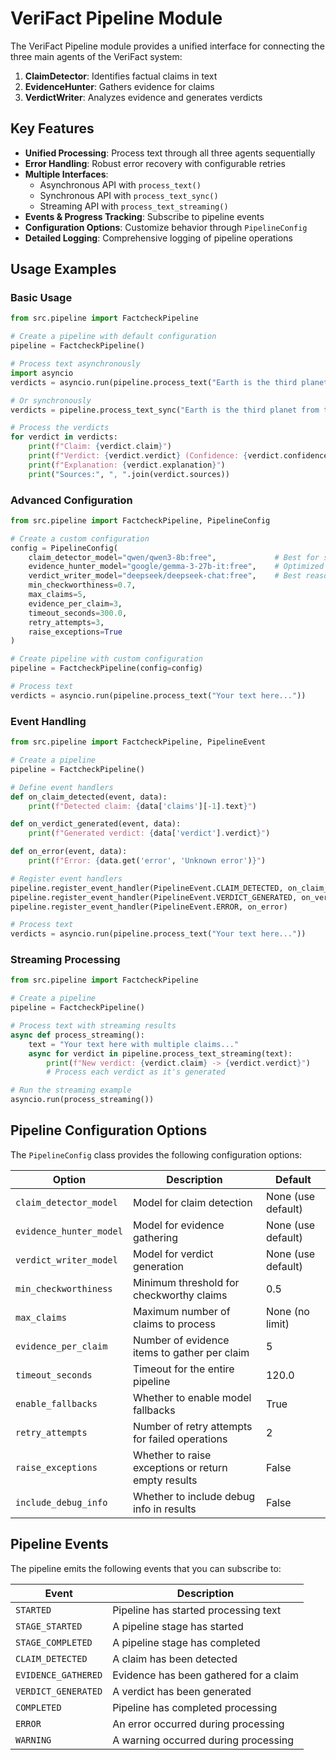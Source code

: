 # VeriFact Pipeline Module

The VeriFact Pipeline module provides a unified interface for connecting the three main agents of the VeriFact system:

1. **ClaimDetector**: Identifies factual claims in text
2. **EvidenceHunter**: Gathers evidence for claims
3. **VerdictWriter**: Analyzes evidence and generates verdicts

## Key Features

- **Unified Processing**: Process text through all three agents sequentially
- **Error Handling**: Robust error recovery with configurable retries
- **Multiple Interfaces**:
  - Asynchronous API with `process_text()`
  - Synchronous API with `process_text_sync()`
  - Streaming API with `process_text_streaming()`
- **Events & Progress Tracking**: Subscribe to pipeline events
- **Configuration Options**: Customize behavior through `PipelineConfig`
- **Detailed Logging**: Comprehensive logging of pipeline operations

## Usage Examples

### Basic Usage

```python
from src.pipeline import FactcheckPipeline

# Create a pipeline with default configuration
pipeline = FactcheckPipeline()

# Process text asynchronously
import asyncio
verdicts = asyncio.run(pipeline.process_text("Earth is the third planet from the sun."))

# Or synchronously
verdicts = pipeline.process_text_sync("Earth is the third planet from the sun.")

# Process the verdicts
for verdict in verdicts:
    print(f"Claim: {verdict.claim}")
    print(f"Verdict: {verdict.verdict} (Confidence: {verdict.confidence:.0%})")
    print(f"Explanation: {verdict.explanation}")
    print("Sources:", ", ".join(verdict.sources))
```

### Advanced Configuration

```python
from src.pipeline import FactcheckPipeline, PipelineConfig

# Create a custom configuration
config = PipelineConfig(
    claim_detector_model="qwen/qwen3-8b:free",             # Best for structured JSON output
    evidence_hunter_model="google/gemma-3-27b-it:free",    # Optimized for RAG with 128k context
    verdict_writer_model="deepseek/deepseek-chat:free",    # Best reasoning for evidence synthesis
    min_checkworthiness=0.7,
    max_claims=5,
    evidence_per_claim=3,
    timeout_seconds=300.0,
    retry_attempts=3,
    raise_exceptions=True
)

# Create pipeline with custom configuration
pipeline = FactcheckPipeline(config=config)

# Process text
verdicts = asyncio.run(pipeline.process_text("Your text here..."))
```

### Event Handling

```python
from src.pipeline import FactcheckPipeline, PipelineEvent

# Create a pipeline
pipeline = FactcheckPipeline()

# Define event handlers
def on_claim_detected(event, data):
    print(f"Detected claim: {data['claims'][-1].text}")

def on_verdict_generated(event, data):
    print(f"Generated verdict: {data['verdict'].verdict}")

def on_error(event, data):
    print(f"Error: {data.get('error', 'Unknown error')}")

# Register event handlers
pipeline.register_event_handler(PipelineEvent.CLAIM_DETECTED, on_claim_detected)
pipeline.register_event_handler(PipelineEvent.VERDICT_GENERATED, on_verdict_generated)
pipeline.register_event_handler(PipelineEvent.ERROR, on_error)

# Process text
verdicts = asyncio.run(pipeline.process_text("Your text here..."))
```

### Streaming Processing

```python
from src.pipeline import FactcheckPipeline

# Create a pipeline
pipeline = FactcheckPipeline()

# Process text with streaming results
async def process_streaming():
    text = "Your text here with multiple claims..."
    async for verdict in pipeline.process_text_streaming(text):
        print(f"New verdict: {verdict.claim} -> {verdict.verdict}")
        # Process each verdict as it's generated

# Run the streaming example
asyncio.run(process_streaming())
```

## Pipeline Configuration Options

The `PipelineConfig` class provides the following configuration options:

| Option                  | Description                                         | Default            |
| ----------------------- | --------------------------------------------------- | ------------------ |
| `claim_detector_model`  | Model for claim detection                           | None (use default) |
| `evidence_hunter_model` | Model for evidence gathering                        | None (use default) |
| `verdict_writer_model`  | Model for verdict generation                        | None (use default) |
| `min_checkworthiness`   | Minimum threshold for checkworthy claims            | 0.5                |
| `max_claims`            | Maximum number of claims to process                 | None (no limit)    |
| `evidence_per_claim`    | Number of evidence items to gather per claim        | 5                  |
| `timeout_seconds`       | Timeout for the entire pipeline                     | 120.0              |
| `enable_fallbacks`      | Whether to enable model fallbacks                   | True               |
| `retry_attempts`        | Number of retry attempts for failed operations      | 2                  |
| `raise_exceptions`      | Whether to raise exceptions or return empty results | False              |
| `include_debug_info`    | Whether to include debug info in results            | False              |

## Pipeline Events

The pipeline emits the following events that you can subscribe to:

| Event               | Description                            |
| ------------------- | -------------------------------------- |
| `STARTED`           | Pipeline has started processing text   |
| `STAGE_STARTED`     | A pipeline stage has started           |
| `STAGE_COMPLETED`   | A pipeline stage has completed         |
| `CLAIM_DETECTED`    | A claim has been detected              |
| `EVIDENCE_GATHERED` | Evidence has been gathered for a claim |
| `VERDICT_GENERATED` | A verdict has been generated           |
| `COMPLETED`         | Pipeline has completed processing      |
| `ERROR`             | An error occurred during processing    |
| `WARNING`           | A warning occurred during processing   |
